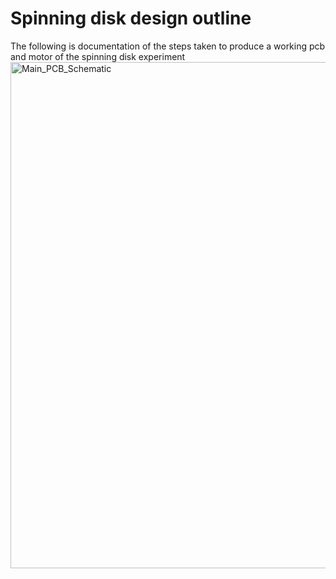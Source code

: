 # Spinning disk design outline
The following is documentation of the steps taken to produce a working pcb and motor of the spinning disk experiment
<img width="810" alt="Main_PCB_Schematic" src="https://user-images.githubusercontent.com/87417442/125635419-40fa07a6-8b29-4709-8277-2880b9885b8e.PNG">

